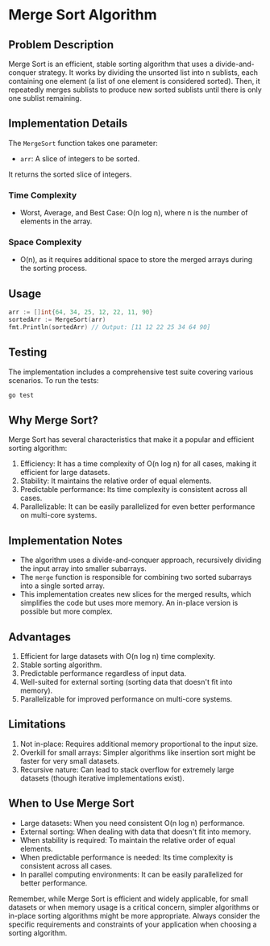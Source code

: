 # Merge Sort Algorithm

## Problem Description

Merge Sort is an efficient, stable sorting algorithm that uses a divide-and-conquer strategy. It works by dividing the unsorted list into n sublists, each containing one element (a list of one element is considered sorted). Then, it repeatedly merges sublists to produce new sorted sublists until there is only one sublist remaining.

## Implementation Details

The `MergeSort` function takes one parameter:
- `arr`: A slice of integers to be sorted.

It returns the sorted slice of integers.

### Time Complexity
- Worst, Average, and Best Case: O(n log n), where n is the number of elements in the array.

### Space Complexity
- O(n), as it requires additional space to store the merged arrays during the sorting process.

## Usage

```go
arr := []int{64, 34, 25, 12, 22, 11, 90}
sortedArr := MergeSort(arr)
fmt.Println(sortedArr) // Output: [11 12 22 25 34 64 90]
```

## Testing

The implementation includes a comprehensive test suite covering various scenarios. To run the tests:

```bash
go test
```

## Why Merge Sort?

Merge Sort has several characteristics that make it a popular and efficient sorting algorithm:

1. Efficiency: It has a time complexity of O(n log n) for all cases, making it efficient for large datasets.
2. Stability: It maintains the relative order of equal elements.
3. Predictable performance: Its time complexity is consistent across all cases.
4. Parallelizable: It can be easily parallelized for even better performance on multi-core systems.

## Implementation Notes

- The algorithm uses a divide-and-conquer approach, recursively dividing the input array into smaller subarrays.
- The `merge` function is responsible for combining two sorted subarrays into a single sorted array.
- This implementation creates new slices for the merged results, which simplifies the code but uses more memory. An in-place version is possible but more complex.

## Advantages

1. Efficient for large datasets with O(n log n) time complexity.
2. Stable sorting algorithm.
3. Predictable performance regardless of input data.
4. Well-suited for external sorting (sorting data that doesn't fit into memory).
5. Parallelizable for improved performance on multi-core systems.

## Limitations

1. Not in-place: Requires additional memory proportional to the input size.
2. Overkill for small arrays: Simpler algorithms like insertion sort might be faster for very small datasets.
3. Recursive nature: Can lead to stack overflow for extremely large datasets (though iterative implementations exist).

## When to Use Merge Sort

- Large datasets: When you need consistent O(n log n) performance.
- External sorting: When dealing with data that doesn't fit into memory.
- When stability is required: To maintain the relative order of equal elements.
- When predictable performance is needed: Its time complexity is consistent across all cases.
- In parallel computing environments: It can be easily parallelized for better performance.

Remember, while Merge Sort is efficient and widely applicable, for small datasets or when memory usage is a critical concern, simpler algorithms or in-place sorting algorithms might be more appropriate. Always consider the specific requirements and constraints of your application when choosing a sorting algorithm.

